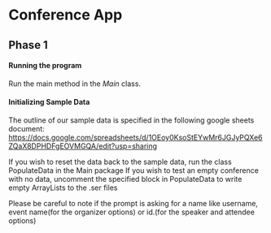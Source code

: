 # Conference App
## Phase 1

#### Running the program
Run the main method in the *Main* class.

#### Initializing Sample Data
The outline of our sample data is specified in the following google sheets document:
https://docs.google.com/spreadsheets/d/1OEoy0KsoStEYwMr6JGJyPQXe6ZQaX8DPHDFgEOVMGQA/edit?usp=sharing

If you wish to reset the data back to the sample data, run the class PopulateData in the Main package
If you wish to test an empty conference with no data, uncomment the specified block in PopulateData to write empty ArrayLists to the .ser files


Please be careful to note if the prompt is asking for a name like username, event name(for the organizer options) or id.(for the speaker and attendee options)